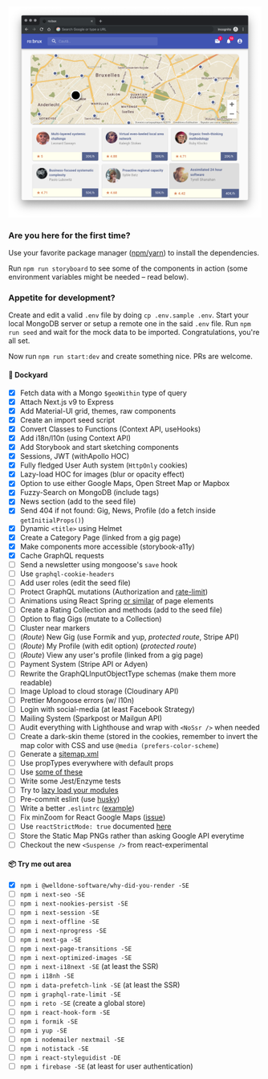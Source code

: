 ![screenshot](./public/screenshot.png?raw=true)

### Are you here for the first time?

Use your favorite package manager ([npm/yarn](https://www.stackshare.io/stackups/npm-vs-yarn)) to install the dependencies.

Run `npm run storyboard` to see some of the components in action (some environment variables might be needed – read below).

### Appetite for development?

Create and edit a valid `.env` file by doing `cp .env.sample .env`. Start your local MongoDB server or setup a remote one in the said `.env` file. Run `npm run seed` and wait for the mock data to be imported. Congratulations, you're all set.

Now run `npm run start:dev` and create something nice. PRs are welcome.

#### 🚧 Dockyard

- [x] Fetch data with a Mongo `$geoWithin` type of query
- [x] Attach Next.js v9 to Express
- [x] Add Material-UI grid, themes, raw components
- [x] Create an import seed script
- [x] Convert Classes to Functions (Context API, useHooks)
- [x] Add i18n/l10n (using Context API)
- [x] Add Storybook and start sketching components
- [x] Sessions, JWT (withApollo HOC)
- [x] Fully fledged User Auth system (`HttpOnly` cookies)
- [x] Lazy-load HOC for images (blur or opacity effect)
- [x] Option to use either Google Maps, Open Street Map or Mapbox
- [x] Fuzzy-Search on MongoDB (include tags)
- [x] News section (add to the seed file)
- [x] Send 404 if not found: Gig, News, Profile (do a fetch inside `getInitialProps()`)
- [x] Dynamic `<title>` using Helmet
- [x] Create a Category Page (linked from a gig page)
- [x] Make components more accessible (storybook-a11y)
- [x] Cache GraphQL requests
- [ ] Send a newsletter using mongoose's `save` hook
- [ ] Use `graphql-cookie-headers`
- [ ] Add user roles (edit the seed file)
- [ ] Protect GraphQL mutations (Authorization and [rate-limit](https://www.npmjs.com/package/graphql-rate-limit-directive))
- [ ] Animations using React Spring [or similar](https://material-ui.com/components/transitions/) of page elements
- [ ] Create a Rating Collection and methods (add to the seed file)
- [ ] Option to flag Gigs (mutate to a Collection)
- [ ] Cluster near markers
- [ ] (_Route_) New Gig (use Formik and yup, _protected route_, Stripe API)
- [ ] (_Route_) My Profile (with edit option) (_protected route_)
- [ ] (_Route_) View any user's profile (linked from a gig page)
- [ ] Payment System (Stripe API or Adyen)
- [ ] Rewrite the GraphQLInputObjectType schemas (make them more readable)
- [ ] Image Upload to cloud storage (Cloudinary API)
- [ ] Prettier Mongoose errors (w/ l10n)
- [ ] Login with social-media (at least Facebook Strategy)
- [ ] Mailing System (Sparkpost or Mailgun API)
- [ ] Audit everything with Lighthouse and wrap with `<NoSsr />` when needed
- [ ] Create a dark-skin theme (stored in the cookies, remember to invert the map color with CSS and use `@media (prefers-color-scheme`)
- [ ] Generate a [sitemap.xml](https://gist.github.com/a-barbieri/9eb6d65ef96c2ead322bd97ae4862934)
- [ ] Use propTypes everywhere with default props
- [ ] Use [some of these](https://mui-treasury.com/components/card)
- [ ] Write some Jest/Enzyme tests
- [ ] Try to [lazy load your modules](https://flaviocopes.com/nextjs-lazy-load-modules/)
- [ ] Pre-commit eslint (use [husky](https://www.npmjs.com/package/husky))
- [ ] Write a better `.eslintrc` ([example](https://github.com/mui-org/material-ui/blob/master/.eslintrc.js))
- [ ] Fix minZoom for React Google Maps ([issue](https://github.com/google-map-react/google-map-react/issues/505))
- [ ] Use `reactStrictMode: true` documented [here](https://reactjs.org/docs/strict-mode.html)
- [ ] Store the Static Map PNGs rather than asking Google API everytime
- [ ] Checkout the new `<Suspense />` from react-experimental

#### 📦 Try me out area

- [x] `npm i @welldone-software/why-did-you-render -SE`
- [ ] `npm i next-seo -SE`
- [ ] `npm i next-nookies-persist -SE`
- [ ] `npm i next-session -SE`
- [ ] `npm i next-offline -SE`
- [ ] `npm i next-nprogress -SE`
- [ ] `npm i next-ga -SE`
- [ ] `npm i next-page-transitions -SE`
- [ ] `npm i next-optimized-images -SE`
- [ ] `npm i next-i18next -SE` (at least the SSR)
- [ ] `npm i i18nh -SE`
- [ ] `npm i data-prefetch-link -SE` (at least the SSR)
- [ ] `npm i graphql-rate-limit -SE`
- [ ] `npm i reto -SE` (create a global store)
- [ ] `npm i react-hook-form -SE`
- [ ] `npm i formik -SE`
- [ ] `npm i yup -SE`
- [ ] `npm i nodemailer nextmail -SE`
- [ ] `npm i notistack -SE`
- [ ] `npm i react-styleguidist -DE`
- [ ] `npm i firebase -SE` (at least for user authentication)
